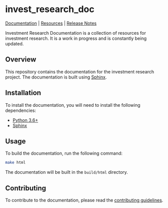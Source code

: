 # invest_research_doc

[Documentation](https://rahulmisal27.github.io/investment_research_doc/build/html/index.html) |
[Resources](src/README.md) |
[Release Notes](references/NEWS.md)

Investment Research Documentation is a collection of resources for investment research. It is a work in progress and is constantly being updated.

## Overview

This repository contains the documentation for the investment research project. The documentation is built using [Sphinx](http://www.sphinx-doc.org/en/master/).

## Installation

To install the documentation, you will need to install the following dependencies:

- [Python 3.6+](https://www.python.org/downloads/)
- [Sphinx](http://www.sphinx-doc.org/en/master/usage/installation.html)

## Usage

To build the documentation, run the following command:

```bash
make html
```

The documentation will be built in the `build/html` directory.

## Contributing

To contribute to the documentation, please read the [contributing guidelines](CONTRIBUTING.md).

